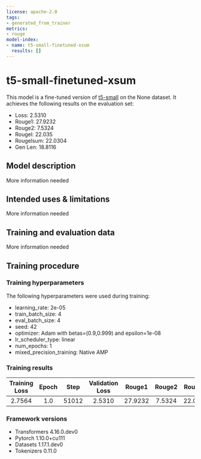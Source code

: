 ```yaml
---
license: apache-2.0
tags:
- generated_from_trainer
metrics:
- rouge
model-index:
- name: t5-small-finetuned-xsum
  results: []
---
```


<!-- This model card has been generated automatically according to the information the Trainer had access to. You
should probably proofread and complete it, then remove this comment. -->

# t5-small-finetuned-xsum

This model is a fine-tuned version of [t5-small](https://huggingface.co/t5-small) on the None dataset.
It achieves the following results on the evaluation set:
- Loss: 2.5310
- Rouge1: 27.9232
- Rouge2: 7.5324
- Rougel: 22.035
- Rougelsum: 22.0304
- Gen Len: 18.8116

## Model description

More information needed

## Intended uses & limitations

More information needed

## Training and evaluation data

More information needed

## Training procedure

### Training hyperparameters

The following hyperparameters were used during training:
- learning_rate: 2e-05
- train_batch_size: 4
- eval_batch_size: 4
- seed: 42
- optimizer: Adam with betas=(0.9,0.999) and epsilon=1e-08
- lr_scheduler_type: linear
- num_epochs: 1
- mixed_precision_training: Native AMP

### Training results

| Training Loss | Epoch | Step  | Validation Loss | Rouge1  | Rouge2 | Rougel | Rougelsum | Gen Len |
|:-------------:|:-----:|:-----:|:---------------:|:-------:|:------:|:------:|:---------:|:-------:|
| 2.7564        | 1.0   | 51012 | 2.5310          | 27.9232 | 7.5324 | 22.035 | 22.0304   | 18.8116 |


### Framework versions

- Transformers 4.16.0.dev0
- Pytorch 1.10.0+cu111
- Datasets 1.17.1.dev0
- Tokenizers 0.11.0
